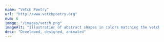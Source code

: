 ```yaml
---
name: "Vetch Poetry"
url: "http://www.vetchpoetry.org"
num: 6
image: "/images/vetch.png"
imageAlt: "Illustration of abstract shapes in colors matching the vetch flower."
desc: "Developed, designed, animated"
---
```

